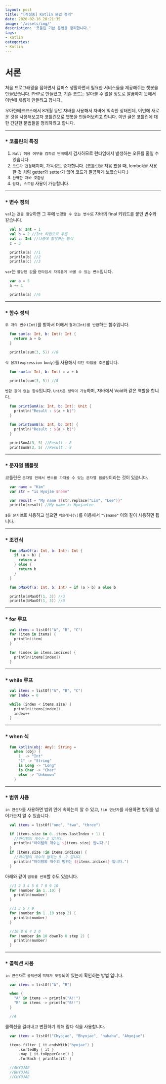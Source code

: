 ```yaml
---
layout: post
title: "[작성중] Kotlin 문법 정리"
date: 2020-02-16 20:21:35
image: '/assets/img/'
description: '코틀린 기본 문법을 정리합니다.'
tags:
- kotlin
categories:
- Kotlin
---
```


# 서론

처음 프로그래밍을 접하면서 캠퍼스 생활하면서 필요한 서비스들을 제공해주는 챗봇을 만들었습니다. PHP로 만들었고, 기존 코드는 알아볼 수 없을 정도로 깔끔하지 못해서 이번에 새롭게 만들려고 합니다.

우아한테크코스에서 8개월 동안 자바를 사용해서 자바에 익숙한 상태인데, 이번에 새로운 것을 사용해보고자 코틀린으로 챗봇을 만들어보려고 합니다. 이번 글은 코틀린에 대한 간단한 문법들을 정리하려고 합니다.

---

### \* 코틀린의 특징

1. `Null 허용 여부를 컴파일 단계`에서 검사하므로 런타임에서 발생하는 오류를 줄일 수 있습니다.
2. `코드가 간결`해지며, 가독성도 증가합니다. (코틀린을 처음 봤을 때, lombok을 사용한 것 처럼 getter와 setter가 없어 코드가 깔끔하게 보였습니다.)
3. `완벽한 자바 호환성`
4. `람다, 스트림` 사용이 가능합니다.

---

### \* 변수 정의

`val`는 `값을 할당`하면 그 후에 `변경할 수 없는 변수`로 자바의 final 키워드를 붙인 변수와 같습니다.

```kotlin
  val a: Int = 1
  val b = 2 //Int 타입으로 추론
  val c: Int //나중에 할당하는 방식
  c = 3

  println(a) //1
  println(b) //2
  println(c) //3
```

`var`는 `할당된 값`을 `런타임시 자유롭게 바꿀 수 있는 변수`입니다.

```kotlin
  var a = 5
  a += 1

  println(a) //6
```

---

### \* 함수 정의

`두 개의 변수(Int)`를 받아서 더해서 `결과(Int)를 반환`하는 함수입니다.

```kotlin
  fun sum(a: Int, b: Int): Int {
    return a + b
  }

  println(sum(3, 5)) //8
```

`식 몸체(expression body)`를 사용해서 `리턴 타입을 추론`합니다.

```kotlin
  fun sum(a: Int, b: Int) = a + b

  println(sum(3, 5)) //8
```

`반환 값이 없는 함수`입니다. `Unit은 생략이 가능`하며, 자바에서 Void와 같은 역할을 합니다.

```kotlin
  fun printSumA(a: Int, b: Int): Unit {
    println("Result : ${a + b}")
  }

  fun printSumB(a: Int, b: Int) {
    println("Result : ${a + b}")
  }

  printSumA(3, 5) //Result : 8
  printSumB(3, 5) //Result : 8
```

---

### \* 문자열 템플릿

코틀린은 `문자열 안에서 변수를 가져올 수 있는 문자열 템플릿`이라는 것이 있습니다.

```kotlin
  var name = "Kim"
  var str = "is Hyojae $name"

  var result = "My name ${str.replace("Lim", "Lee")}"
  println(result) //My name is HyojaeLee
```

`$를 문자열`로 사용하고 싶으면 `백슬래시(\)`를 이용해서 `"\$name"` 이와 같이 사용하면 됩니다.

---

### \* 조건식

```kotlin
  fun aMaxOf(a: Int, b: Int): Int {
    if (a > b) {
      return a
    } else {
      return b
    }
  }

  fun bMaxOf(a: Int, b: Int) = if (a > b) a else b

  println(aMaxOf(1, 3)) //3
  println(bMaxOf(1, 3)) //3
```

---

### \* for 루프

```kotlin
  val items = listOf("A", "B", "C")
  for (item in items) {
    println(item)
  }

  for (index in items.indices) {
    println(items[index])
  }
```

---

### \* while 루프

```kotlin
  val items = listOf("A", "B", "C")
  var index = 0

  while (index < items.size) {
    println(items[index])
    index++
  }
```

---

### \* when 식

```kotlin
  fun kotlin(obj: Any): String =
    when (obj) {
      1  -> "Int"
      "1" -> "String"
      is Long -> "Long"
      is Char -> "Char"
      else -> "Unknown"
    }
```

---

### \* 범위 사용

`in 연산자`를 사용하면 범위 안에 속하는지 알 수 있고, `!in 연산자`를 사용하면 범위를 넘어가는지 알 수 있습니다.

```kotlin
  val items = listOf("one", "two", "three")

  if (items.size in 0..items.lastIndex + 1) {
    //아이템의 개수는 3 입니다.
    println("아이템의 개수는 ${items.size} 입니다.")
  }
  if (items.size !in items.indices) {
    //아이템의 개수의 범위는 0..2 입니다.
    println("아이템의 개수의 범위는 ${items.indices} 입니다.")
  }
```

아래와 같이 `범위를 반복`할 수도 있습니다.

```kotlin
  //1 2 3 4 5 6 7 8 9 10
  for (number in 1..10) {
    println(number)
  }

  //1 3 5 7 9
  for (number in 1..10 step 2) {
    println(number)
  }

  //10 8 6 4 2 0
  for (number in 10 downTo 0 step 2) {
    println(number)
  }
```

---

### \* 콜렉션 사용

`in 연산자`로 `콜렉션`에 `객체가 포함`되어 있는지 확인하는 방법 입니다.

```kotlin
  var items = listOf("A", "B")

  when {
    "A" in items -> println("A!!")
    "B" in items -> println("B!!")
  }

  //A
```

콜렉션을 걸러내고 변환하기 위해 람다 식을 사용합니다.

```kotlin
  var items = listOf("Chyojae", "Bhyojae", "hahaha", "Ahyojae")

  items.filter { it.endsWith("hyojae") }
      .sortedBy { it }
      .map { it.toUpperCase() }
      .forEach { println(it) }

  //AHYOJAE
  //BHYOJAE
  //CHYOJAE
```

